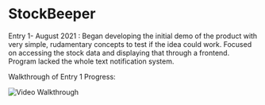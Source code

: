 # StockBeeper

Entry 1- August 2021 : Began developing the initial demo of the product with very simple, rudamentary concepts to test if the idea could work. Focused on accessing the stock data and displaying that through a frontend. Program lacked the whole text notification system.

Walkthrough of Entry 1 Progress:

<img src='http://g.recordit.co/RnSAVcPXQY.gif' title='Video Walkthrough' width='' alt='Video Walkthrough' />
  
  
